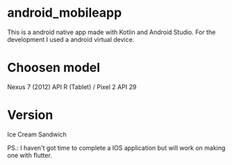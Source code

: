 # android_mobileapp
This is a android native app made with Kotlin and Android Studio.
For the development I used a android virtual device.

# Choosen model 
Nexus 7 (2012) API R (Tablet) / Pixel 2 API 29

# Version
Ice Cream Sandwich

PS.: I haven't got time to complete a IOS application but will work on making one with flutter.
